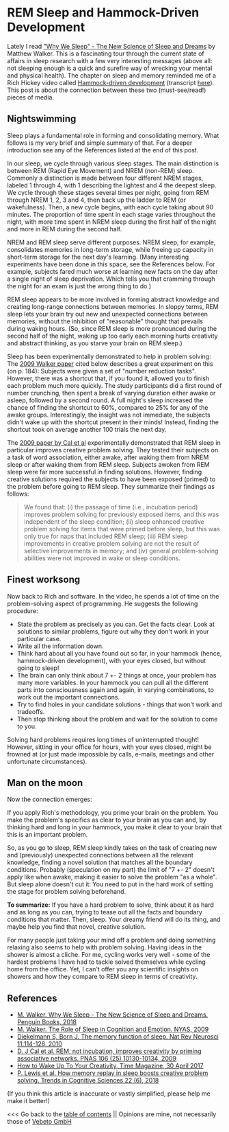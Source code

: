 # REM Sleep and Hammock-Driven Development

Lately I read ["Why We Sleep" - The New Science of Sleep and Dreams](https://www.penguin.co.uk/books/295665/why-we-sleep/9780141983769.html) by Matthew Walker. 
This is a fascinating tour through the current state of affairs in sleep research with a few very interesting messages 
(above all: not sleeping enough is a quick and surefire way of wrecking your mental and physical health).
The chapter on sleep and memory reminded me of a Rich Hickey video called [Hammock-driven development](https://www.youtube.com/watch?v=f84n5oFoZBc) 
(transcript [here](https://github.com/matthiasn/talk-transcripts/blob/master/Hickey_Rich/HammockDrivenDev.md)).
This post is about the connection between these two (must-see/read!) pieces of media.


## Nightswimming

Sleep plays a fundamental role in forming and consolidating memory.
What follows is my very brief and simple summary of that.
For a deeper introduction see any of the References listed at the end of this post.

In our sleep, we cycle through various sleep stages.
The main distinction is between REM (Rapid Eye Movement) and NREM (non-REM) sleep.
Commonly a distinction is made between four different NREM stages, labeled 1 through 4, with 1 describing the lightest and 4 the deepest sleep.
We cycle through these stages several times per night, going from REM through NREM 1, 2, 3 and 4, then back up the ladder to REM (or wakefulness).
Then, a new cycle begins, with each cycle taking about 90 minutes.
The proportion of time spent in each stage varies throughout the night, with more time spent in NREM sleep during the first half of the night
and more in REM during the second half.

NREM and REM sleep serve different purposes.
NREM sleep, for example, consolidates memories in long-term storage, while freeing up capacity in short-term
storage for the next day's learning.
(Many interesting experiments have been done in this space, see the References below.
For example, subjects fared much worse at learning new facts on the day after a single night of sleep deprivation.
Which tells you that cramming through the night for an exam is just the wrong thing to do.)

REM sleep appears to be more involved in forming abstract knowledge and creating long-range connections between memories.
In sloppy terms, REM sleep lets your brain try out new and unexpected connections between memories, 
without the inhibition of "reasonable" thought that prevails during waking hours.
(So, since REM sleep is more pronounced during the second half of the night,
waking up too early each morning hurts creativity and abstract thinking, as you starve your brain on REM sleep.)

Sleep has been experimentally demonstrated to help in problem solving:
The [2009 Walker paper](https://walkerlab.berkeley.edu/reprints/Walker_NYAS_2009.pdf) cited below
describes a great experiment on this (on p. 184): 
Subjects were given a set of "number reduction tasks".
However, there was a shortcut that, if you found it, allowed you to finish each problem much more quickly.
The study participants did a first round of number crunching, then spent a break of varying duration either awake or asleep, followed by a second round.
A full night's sleep increased the chance of finding the shortcut to 60%, compared to 25% for any of the awake groups.
Interestingly, the insight was not immediate, the subjects didn't wake up with the shortcut present in their minds!
Instead, finding the shortcut took on average another 100 trials the next day.

The [2009 paper by Cal et al](https://www.pnas.org/content/pnas/106/25/10130.full.pdf) experimentally demonstrated that REM sleep in particular
improves creative problem solving.
They tested their subjects on a task of word association, either awake, after waking them from NREM sleep or after waking them from REM sleep.
Subjects awoken from REM sleep were far more successful in finding solutions.
However, finding creative solutions required the subjects to have been exposed (primed) to the problem before going to REM sleep.
They summarize their findings as follows:

> We found that: (i) the passage of time (i.e., incubation period) improves problem solving for previously exposed items, and this was independent of the sleep condition; (ii) sleep enhanced creative problem solving for items that were primed before sleep, but this was only true for naps that included REM sleep; (iii) REM sleep improvements in creative problem solving are not the result of selective improvements in memory; and (iv) general problem-solving abilities were not improved in wake or sleep conditions.


## Finest worksong

Now back to Rich and software.
In the video, he spends a lot of time on the problem-solving aspect of programming.
He suggests the following procedure:

* State the problem as precisely as you can. Get the facts clear. Look at solutions to similar problems, figure out why they don't work in your particular case.
* Write all the information down.
* Think hard about all you have found out so far, in your hammock (hence, hammock-driven development), with your eyes closed, but without going to sleep!
* The brain can only think about 7 +- 2 things at once, your problem has many more variables. In your hammock you can pull all the different parts
  into consciousness again and again, in varying combinations, to work out the important connections.
* Try to find holes in your candidate solutions - things that won't work and tradeoffs.
* Then stop thinking about the problem and wait for the solution to come to you.

Solving hard problems requires long times of uninterrupted thought!
However, sitting in your office for hours, with your eyes closed, might be frowned at 
(or just made impossible by calls, e-mails, meetings and other unfortunate circumstances).


## Man on the moon

Now the connection emerges:

If you apply Rich's methodology, you prime your brain on the problem.
You make the problem's specifics as clear to your brain as you can and, by thinking hard and long in your hammock,
you make it clear to your brain that this is an important problem.

So, as you go to sleep, REM sleep kindly takes on the task of creating new and (previously) unexpected connections 
between all the relevant knowledge, finding a novel solution that matches all the boundary conditions.
Probably (speculation on my part) the limit of "7 +- 2" doesn't apply like when awake, making it easier to solve
the problem "as a whole".
But sleep alone doesn't cut it: You need to put in the hard work of setting the stage for problem solving beforehand.

**To summarize:** If you have a hard problem to solve, think about it as hard and as long as you can, trying to tease
out all the facts and boundary conditions that matter.
Then, sleep.
Your dreamy friend will do its thing, and maybe help you find that novel, creative solution.

For many people just taking your mind off a problem and doing something relaxing also seems to help with problem solving.
Having ideas in the shower is almost a cliche.
For me, cycling works very well - some of the hardest problems I have had to tackle solved themselves while cycling home from the office.
Yet, I can't offer you any scientific insights on showers and how they compare to REM sleep in terms of creativity.


## References

* [M. Walker. Why We Sleep - The New Science of Sleep and Dreams. Penguin Books, 2018](https://www.penguin.co.uk/books/295665/why-we-sleep/9780141983769.html)
* [M. Walker. The Role of Sleep in Cognition and Emotion. NYAS, 2009](https://walkerlab.berkeley.edu/reprints/Walker_NYAS_2009.pdf)
* [Diekelmann S, Born J. The memory function of sleep. Nat Rev Neurosci 11:114-126, 2010](https://www.researchgate.net/profile/Susanne_Diekelmann/publication/40834254_Diekelmann_S_Born_J_The_memory_function_of_sleep_Nat_Rev_Neurosci_11_114-126/links/0912f5032417709272000000.pdf)
* [D. J Cal et al. REM, not incubation, improves creativity by priming associative networks. PNAS 106 (25) 10130-10134, 2009](https://www.pnas.org/content/pnas/106/25/10130.full.pdf)
* [How to Wake Up To Your Creativity, Time Magazine, 30 April 2017](https://time.com/4737596/sleep-brain-creativity/)
* [P. Lewis et al. How memory replay in sleep boosts creative problem solving. Trends in Cognitive Sciences 22 (6), 2018](http://orca.cf.ac.uk/111453/)

(If you think this article is inaccurate or vastly simplified, please help me make it better!)


<<< Go back to the [table of contents](../README.md) || Opinions are mine, not necessarily those of [Vebeto GmbH](https://www.vebeto.de)
